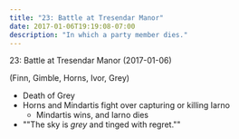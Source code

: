 ```yaml
---
title: "23: Battle at Tresendar Manor"
date: 2017-01-06T19:19:08-07:00
description: "In which a party member dies."
---
```


23: Battle at Tresendar Manor (2017-01-06)

(Finn, Gimble, Horns, Ivor, Grey)

- Death of Grey
- Horns and Mindartis fight over capturing or killing Iarno
  - Mindartis wins, and Iarno dies
- ""The sky is _grey_ and tinged with regret.""
